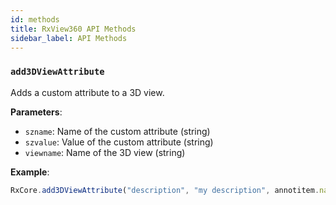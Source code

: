 ```yaml
---
id: methods
title: RxView360 API Methods
sidebar_label: API Methods
---
```


### `add3DViewAttribute`

Adds a custom attribute to a 3D view.

**Parameters**:

-   `szname`: Name of the custom attribute (string)
-   `szvalue`: Value of the custom attribute (string)
-   `viewname`: Name of the 3D view (string)

**Example**:

```javascript
RxCore.add3DViewAttribute("description", "my description", annotitem.name);
```

